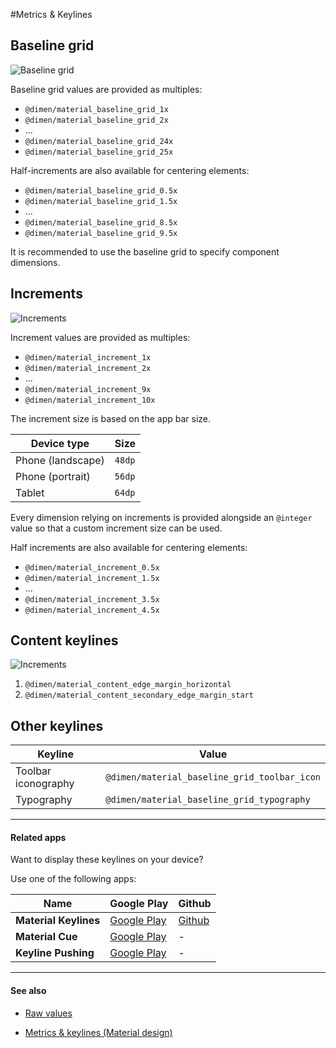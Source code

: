 #Metrics & Keylines

## Baseline grid 

<img class="figure" src="../../images/layout_metrics_baseline.png" alt="Baseline grid"/>

Baseline grid values are provided as multiples:

- `@dimen/material_baseline_grid_1x`
- `@dimen/material_baseline_grid_2x`
- ...
- `@dimen/material_baseline_grid_24x`
- `@dimen/material_baseline_grid_25x`

Half-increments are also available for centering elements:

- `@dimen/material_baseline_grid_0.5x`
- `@dimen/material_baseline_grid_1.5x`
- ...
- `@dimen/material_baseline_grid_8.5x`
- `@dimen/material_baseline_grid_9.5x`

It is recommended to use the baseline grid to specify component dimensions.


## Increments

<img class="figure-large" src="../../images/layout_metrics_incremental.png" alt="Increments"/>

Increment values are provided as multiples:

- `@dimen/material_increment_1x`
- `@dimen/material_increment_2x`
- ...
- `@dimen/material_increment_9x`
- `@dimen/material_increment_10x` 

The increment size is based on the app bar size.

| Device type | Size |
|-------------|------|
| Phone (landscape) | `48dp` |
| Phone (portrait)  | `56dp` |
| Tablet            | `64dp` |

Every dimension relying on increments is provided alongside an `@integer` value so that a custom increment size can be used.


Half increments are also available for centering elements:

- `@dimen/material_increment_0.5x`
- `@dimen/material_increment_1.5x`
- ...
- `@dimen/material_increment_3.5x`
- `@dimen/material_increment_4.5x`


## Content keylines

<img class="figure" src="../../images/layout_metrics_keyline_list.png" alt="Increments"/>

1. `@dimen/material_content_edge_margin_horizontal`
2. `@dimen/material_content_secondary_edge_margin_start`


## Other keylines

| Keyline | Value |
| ------- | ----- |
| Toolbar iconography | `@dimen/material_baseline_grid_toolbar_icon` |
| Typography          | `@dimen/material_baseline_grid_typography`   |

---

#### Related apps

Want to display these keylines on your device?

Use one of the following apps:

| Name  | Google Play | Github |
| ----- | ----------- | ------ |
| **Material Keylines** | [Google Play](https://play.google.com/store/apps/details?id=blue.aodev.materialkeylines) | [Github](https://github.com/AoDevBlue/MaterialKeylines) |
| **Material Cue**      | [Google Play](https://play.google.com/store/apps/details?id=com.actinarium.materialcue)  | - |
| **Keyline Pushing**   | [Google Play](https://play.google.com/store/apps/details?id=com.faizmalkani.keylines)    | - |


---

#### See also

- [Raw values](https://github.com/AoDevBlue/MaterialValues/blob/master/material-values/src/main/res-layout/values/keylines.xml)

- [Metrics & keylines (Material design)](https://material.google.com/layout/metrics-keylines.html)

